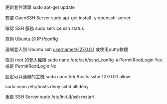 更新套件清單
sudo apt-get update

安裝 OpenSSH Server
sudo apt-get install -y openssh-server

確認 SSH 服務
sudo service ssh status

查詢 Ubuntu 的 IP
ifconfig

遠端登入到 Ubuntu
ssh username@127.0.0.1
或使用putty軟體

取消 root 的登入權限
sudo nano /etc/ssh/sshd_config
＃PermitRootLogin Yes
或是
PermitRootLogin No

設定可以連線的主機
sudo nano /etc/hosts
sshd:127.0.0.1:allow


sudo nano /etc/hosts.deny
sshd:all:deny

重啟 SSH Server
sudo /etc/init.d/ssh restart
